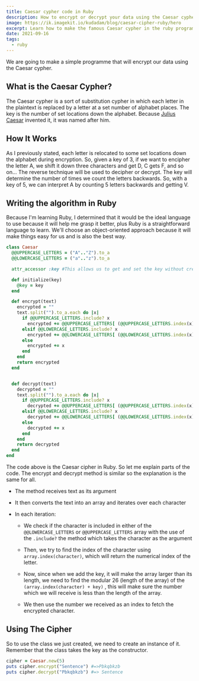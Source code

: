 ```yaml
---
title: Caesar cypher code in Ruby
description: How to encrypt or decrypt your data using the Caesar cypher in Ruby
image: https://ik.imagekit.io/kudadam/blog/caesar-cipher-ruby/hero
excerpt: Learn how to make the famous Caesar cypher in the ruby programming language
date: 2021-09-16
tags:
  - ruby
---
```


We are going to make a simple programme that will encrypt our data using the Caesar cypher.

## What is the Caesar Cypher?

The Caesar cypher is a sort of substitution cypher in which each letter in the plaintext is replaced by a letter at a set number of alphabet places. The key is the number of set locations down the alphabet. Because [Julius Caesar](https://en.wikipedia.org/wiki/Julius_Caesar) invented it, it was named after him.

## How It Works

As I previously stated, each letter is relocated to some set locations down the alphabet during encryption. So, given a key of 3, if we want to encipher the letter A, we shift it down three characters and get D, C gets F, and so on... The reverse technique will be used to decipher or decrypt. The key will determine the number of times we count the letters backwards. So, with a key of 5, we can interpret A by counting 5 letters backwards and getting V.

## Writing the algorithm in Ruby

Because I'm learning Ruby, I determined that it would be the ideal language to use because it will help me grasp it better, plus Ruby is a straightforward language to learn. We'll choose an object-oriented approach because it will make things easy for us and is also the best way.

```ruby
class Caesar
  @@UPPERCASE_LETTERS = ("A".."Z").to_a
  @@LOWERCASE_LETTERS = ("a".."z").to_a

  attr_accessor :key #This allows us to get and set the key without creating methods

  def initialize(key)
    @key = key
  end

  def encrypt(text)
    encrypted = "" 
    text.split("").to_a.each do |x| 
      if @@UPPERCASE_LETTERS.include? x 
        encrypted += @@UPPERCASE_LETTERS[ (@@UPPERCASE_LETTERS.index(x) + key) % 26] 
      elsif @@LOWERCASE_LETTERS.include? x
        encrypted += @@LOWERCASE_LETTERS[ (@@LOWERCASE_LETTERS.index(x) + key) % 26]
      else
        encrypted += x
      end
    end
    return encrypted
  end


  def decrypt(text)
    decrypted = "" 
    text.split("").to_a.each do |x|
      if @@UPPERCASE_LETTERS.include? x
        decrypted += @@UPPERCASE_LETTERS[ (@@UPPERCASE_LETTERS.index(x) - key) % 26]
      elsif @@LOWERCASE_LETTERS.include? x
        decrypted += @@LOWERCASE_LETTERS[ (@@LOWERCASE_LETTERS.index(x) - key) % 26]
      else
        decrypted += x
      end
    end
    return decrypted
  end
end
```

The code above is the Caesar cipher in Ruby. So let me explain parts of the code. The encrypt and decrypt method is similar so the explanation is the same for all.

- The method receives text as its argument

- It then converts the text into an array and iterates over each character

- In each iteration:

  - We check if the character is included in either of the `@@LOWERCASE_LETTERS` or `@@UPPERCASE_LETTERS` array with the use of the `.include?` the method which takes the character as the argument

  - Then, we try to find the index of the character using `array.index(character)`, which will return the numerical index of the letter.

  - Now, since when we add the key, it will make the array larger than its length, we need to find the modular 26 (length of the array) of the `(array.index(character) + key)` , this will make sure the number which we will receive is less than the length of the array.

  - We then use the number we received as an index to fetch the encrypted character.

## Using The Cipher

So to use the class we just created, we need to create an instance of it. 
Remember that the class takes the key as the constructor.

```ruby
cipher = Caesar.new(5)
puts cipher.encrypt("Sentence") #=>Pbkqbkzb
puts cipher.decrypt("Pbkqbkzb") #=> Sentence

```

<!-- TODO: Rewrite article and add interactive demo -->
